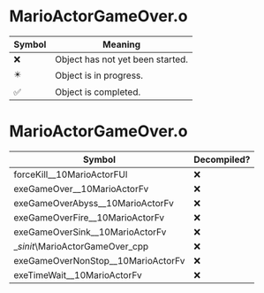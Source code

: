 # MarioActorGameOver.o
| Symbol | Meaning 
| ------------- | ------------- 
| :x: | Object has not yet been started. 
| :eight_pointed_black_star: | Object is in progress. 
| :white_check_mark: | Object is completed. 


# MarioActorGameOver.o
| Symbol | Decompiled? |
| ------------- | ------------- |
| forceKill__10MarioActorFUl | :x: |
| exeGameOver__10MarioActorFv | :x: |
| exeGameOverAbyss__10MarioActorFv | :x: |
| exeGameOverFire__10MarioActorFv | :x: |
| exeGameOverSink__10MarioActorFv | :x: |
| __sinit_\MarioActorGameOver_cpp | :x: |
| exeGameOverNonStop__10MarioActorFv | :x: |
| exeTimeWait__10MarioActorFv | :x: |
